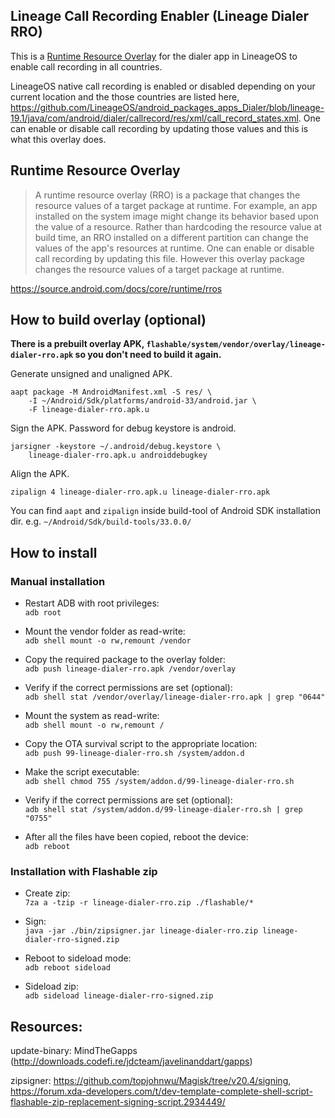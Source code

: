 ## Lineage Call Recording Enabler (Lineage Dialer RRO)
This is a [Runtime Resource Overlay](https://source.android.com/docs/core/runtime/rros) for the dialer app in LineageOS to enable call recording in all countries.

LineageOS native call recording is enabled or disabled depending on your current location and the those countries are listed here, https://github.com/LineageOS/android_packages_apps_Dialer/blob/lineage-19.1/java/com/android/dialer/callrecord/res/xml/call_record_states.xml. One can enable or disable call recording by updating those values and this is what this overlay does.

## Runtime Resource Overlay
> A runtime resource overlay (RRO) is a package that changes the resource values of a target package at runtime. For example, an app installed on the system image might change its behavior based upon the value of a resource. Rather than hardcoding the resource value at build time, an RRO installed on a different partition can change the values of the app's resources at runtime.
One can enable or disable call recording by updating this file. However this overlay package changes the resource values of a target package at runtime.

https://source.android.com/docs/core/runtime/rros

## How to build overlay (optional)
**There is a prebuilt overlay APK, `flashable/system/vendor/overlay/lineage-dialer-rro.apk` so you don't need to build it again.**

Generate unsigned and unaligned APK.
```
aapt package -M AndroidManifest.xml -S res/ \
    -I ~/Android/Sdk/platforms/android-33/android.jar \
    -F lineage-dialer-rro.apk.u
```

Sign the APK. Password for debug keystore is android.
```
jarsigner -keystore ~/.android/debug.keystore \
    lineage-dialer-rro.apk.u androiddebugkey
```

Align the APK.
```
zipalign 4 lineage-dialer-rro.apk.u lineage-dialer-rro.apk
```
You can find `aapt` and `zipalign` inside build-tool of Android SDK installation dir. e.g. `~/Android/Sdk/build-tools/33.0.0/`

## How to install

### Manual installation
* Restart ADB with root privileges:  
`adb root`

* Mount the vendor folder as read-write:  
`adb shell mount -o rw,remount /vendor`

* Copy the required package to the overlay folder:  
`adb push lineage-dialer-rro.apk /vendor/overlay`

* Verify if the correct permissions are set (optional):  
`adb shell stat /vendor/overlay/lineage-dialer-rro.apk | grep "0644"`

* Mount the system as read-write:  
`adb shell mount -o rw,remount /`

* Copy the OTA survival script to the appropriate location:  
`adb push 99-lineage-dialer-rro.sh /system/addon.d`

* Make the script executable:  
`adb shell chmod 755 /system/addon.d/99-lineage-dialer-rro.sh`

* Verify if the correct permissions are set (optional):  
`adb shell stat /system/addon.d/99-lineage-dialer-rro.sh | grep "0755"`

* After all the files have been copied, reboot the device:  
`adb reboot`

### Installation with Flashable zip
* Create zip:  
`7za a -tzip -r lineage-dialer-rro.zip ./flashable/*`

* Sign:  
`java -jar ./bin/zipsigner.jar lineage-dialer-rro.zip lineage-dialer-rro-signed.zip`

* Reboot to sideload mode:  
`adb reboot sideload`

* Sideload zip:  
`adb sideload lineage-dialer-rro-signed.zip`

## Resources:
update-binary: MindTheGapps (http://downloads.codefi.re/jdcteam/javelinanddart/gapps)

zipsigner: https://github.com/topjohnwu/Magisk/tree/v20.4/signing, https://forum.xda-developers.com/t/dev-template-complete-shell-script-flashable-zip-replacement-signing-script.2934449/
